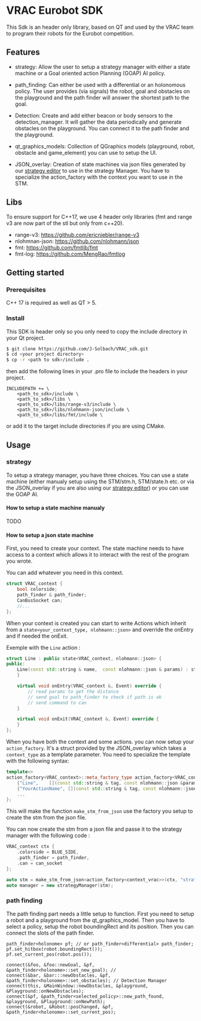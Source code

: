 # VRAC Eurobot SDK

This Sdk is an header only library, based on QT and used by the VRAC team to program their robots for the Eurobot competition.

## Features

- strategy: Allow the user to setup a strategy manager with either a state machine or a Goal oriented action Planning (GOAP) AI policy.

- path_finding: Can either be used with a differential or an holonomous policy. The user provides (via signals) the robot, goal and obstacles on the playground and the path finder will answer the shortest path to the goal.

- Detection: Create and add either beacon or body sensors to the detection_manager. It will gather the data periodically and generate obstacles on the playground. You can connect it to the path finder and the playground.

- qt_graphics_models: Collection of QGraphics models (playground, robot, obstacle and game_element) you can use to setup the UI.

- JSON_overlay: Creation of state machines via json files generated by our [strategy editor](https://github.com/J-Solbach/VRAC_strategy_editor) to use in the strategy Manager. You have to specialize the action_factory with the context you want to use in the STM.

## Libs

To ensure support for C++17, we use 4 header only libraries (fmt and range v3 are now part of the stl but only from c++20).

- range-v3: https://github.com/ericniebler/range-v3
- nlohmnan-json: https://github.com/nlohmann/json
- fmt: https://github.com/fmtlib/fmt
- fmt-log: https://github.com/MengRao/fmtlog

## Getting started

### Prerequisites
C++ 17 is required as well as QT > 5.

### Install
This SDK is header only so you only need to copy the include directory in your Qt project.

```bash
$ git clone https://github.com/J-Solbach/VRAC_sdk.git
$ cd <your project directory>
$ cp -r <path to sdk>/include .
```

then add the following lines in your .pro file to include the headers in your project.

```
INCLUDEPATH += \
    <path_to_sdk>/include \
    <path_to_sdk>/libs \
    <path_to_sdk>/libs/range-v3/include \
    <path_to_sdk>/libs/nlohmann-json/include \
    <path_to_sdk>/libs/fmt/include \

```

or add it to the target include directories if you are using CMake.

## Usage

### strategy

To setup a strategy manager, you have three choices. You can use a state machine (either manualy setup using the STM/stm.h, STM/state.h etc. or via the JSON_overlay if you are also using our [strategy editor](https://github.com/J-Solbach/VRAC_strategy_editor)) or you can use the GOAP AI.

#### How to setup a state machine manualy
TODO

#### How to setup a json state machine

First, you need to create your context. The state machine needs to have access to a context which allows it to interact with the rest of the program you wrote.

You can add whatever you need in this context.

```c++
struct VRAC_context {
    bool colorside;
    path_finder & path_finder;
    CanBusSocket can;
    //...
};
```

When your context is created you can start to write Actions which inherit from a ```state<your_context_type, nlohmann::json>``` and override the onEntry and if needed the onExit.

Exemple with the `Line` action :
```c++
struct Line : public state<VRAC_context, nlohmann::json> {
public:
    Line(const std::string & name,  const nlohmann::json & params) : state<VRAC_context, nlohmann::json>(name, params){
    }

    virtual void onEntry(VRAC_context &, Event) override {
        // read params to get the distance
        // send goal to path_finder to check if path is ok
        // send command to can
    }

    virtual void onExit(VRAC_context &, Event) override {
    }
};
```

When you have both the context and some actions. you can now setup your `action_factory`. It's a struct provided by the JSON_overlay which takes a `context_type` as a template parameter. You need to specialize the template with the following syntax:

```c++
template<>
action_factory<VRAC_context>::meta_factory_type action_factory<VRAC_context>::meta_factory = {
    {"Line",    [](const std::string & tag, const nlohmann::json &params) {return new Line(tag, params);} },
    {"YourActionName", [](const std::string & tag, const nlohmann::json &params) {return new YourActionName(tag, params);} },
    ...
};
```

This will make the function `make_stm_from_json` use the factory you setup to create the stm from the json file.

You can now create the stm from a json file and passe it to the strategy manager with the following code :

```c++
VRAC_context ctx {
    .colorside = BLUE_SIDE,
    .path_finder = path_finder,
    .can = can_socket
};

auto stm = make_stm_from_json<action_factory<context_vrac>>(ctx, "strat_name", "strat_directory");
auto manager = new strategyManager(stm);
```

### path finding

The path finding part needs a little setup to function. First you need to setup a robot and a playground from the qt_graphics_model. Then you have to select a policy, setup the robot boundingRect and its position. Then you can connect the slots of the path finder.

```c+++
path_finder<holonome> pf; // or path_finder<differential> path_finder;
pf.set_hitbox(robot.boundingRect());
pf.set_current_pos(robot.pos());

connect(&foo, &foo::newGoal, &pf, &path_finder<holonome>::set_new_goal); //
connect(&bar, &bar:::newObstacles, &pf, &path_finder<holonome>::set_obstacles); // Detection Manager
connect(this, &MainWindow::newObstacles, &playground, &Playground::onNewObstacles);
connect(&pf, &path_finder<selected_policy>::new_path_found, &playground, &Playground::onNewPath);
connect(&robot, &Robot::posChanged, &pf, &path_finder<holonome>::set_current_pos);
```





